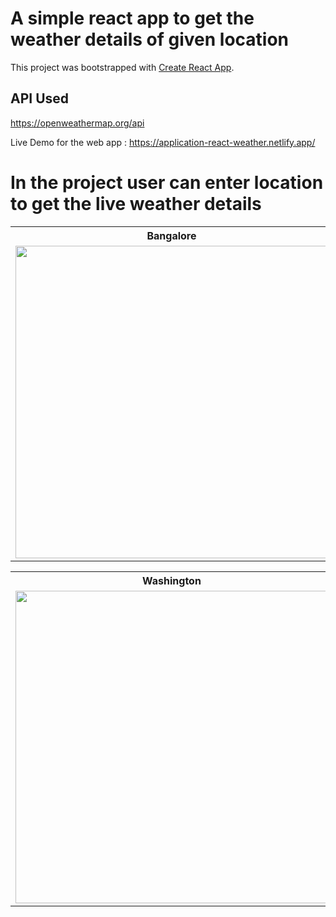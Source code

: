 # A simple react app to get the weather details of given location

This project was bootstrapped with [Create React App](https://github.com/facebook/create-react-app).

## API Used

https://openweathermap.org/api

Live Demo for the web app : https://application-react-weather.netlify.app/

# In the project user can enter location to get the live weather details

<html>
<head>

</head>
<body>


<table>
  <tr>
    <th>Bangalore</th>
    <th>Regina</th>
  </tr>
  <tr>
    <td><img src="https://user-images.githubusercontent.com/82048817/168415830-4d68bebf-6f56-4eee-9409-3b8f3f76bdb9.gif" width="500"></td>
    <td><img src="https://user-images.githubusercontent.com/82048817/168415758-5be92b1f-7701-45eb-8f1c-9460dbd01acd.gif" width="500"></td>
  </tr>
</table>
  
  
  <table>
  <tr>
    <th>Washington</th>
    <th>Alaska</th>
  </tr>
  <tr>
    <td><img src="https://user-images.githubusercontent.com/82048817/168415892-154f6f70-b3f0-4cce-bd54-9016bd7c95e7.gif" width="500"></td>
    <td><img src="https://user-images.githubusercontent.com/82048817/168416106-79b1261f-655b-40c5-99c5-faf41c57133c.gif" width="500"></td>
  </tr>
</table>

</body>
</html>
